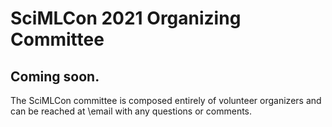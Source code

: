 # SciMLCon 2021 Organizing Committee

Coming soon.
---

The SciMLCon committee is composed entirely of volunteer organizers and can be reached at \email with any questions or comments.
